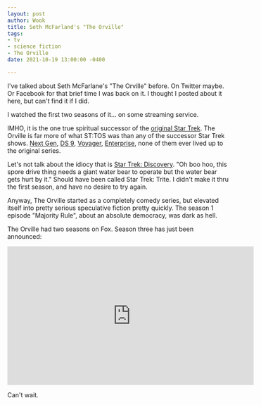 ```yaml
---
layout: post
author: Wook
title: Seth McFarland's "The Orville"
tags:
- tv
- science fiction
- The Orville
date: 2021-10-19 13:00:00 -0400

---
```

I've talked about Seth McFarlane's "The Orville" before.  On Twitter maybe.  Or Facebook for that brief time I was back on it.  I thought I posted about it here, but can't find it if I did.

I watched the first two seasons of it... on some streaming service.

IMHO, it is the one true spiritual successor of the [original Star Trek](https://en.wikipedia.org/wiki/Star_Trek:_The_Original_Series "Star Trek: The Original Series").  The Orville is far more of what ST:TOS was than any of the successor Star Trek shows.  [Next Gen](https://en.wikipedia.org/wiki/Star_Trek:_The_Next_Generation "Star Trek: The Next Generation"), [DS 9](https://en.wikipedia.org/wiki/Star_Trek:_Deep_Space_Nine "Star Trek: Deep Space Nine"), [Voyager](https://en.wikipedia.org/wiki/Star_Trek:_Voyager "Star Trek: Voyager"), [Enterprise](https://en.wikipedia.org/wiki/Star_Trek:_Enterprise "Star Trek: Enterprise"), none of them ever lived up to the original series.

Let's not talk about the idiocy that is [Star Trek: Discovery](https://en.wikipedia.org/wiki/Star_Trek:_Discovery).  "Oh boo hoo, this spore drive thing needs a giant water bear to operate but the water bear gets hurt by it."  Should have been called Star Trek: Trite.  I didn't make it thru the first season, and have no desire to try again.

Anyway, The Orville started as a completely comedy series, but elevated itself into pretty serious speculative fiction pretty quickly.  The season 1 episode "Majority Rule", about an absolute democracy, was dark as hell.

The Orville had two seasons on Fox.  Season three has just been announced:

<iframe width="560" height="315" src="https://www.youtube-nocookie.com/embed/heMcSXRXm5Q" title="YouTube video player" frameborder="0" allow="accelerometer; autoplay; clipboard-write; encrypted-media; gyroscope; picture-in-picture" allowfullscreen></iframe>

Can't wait.
